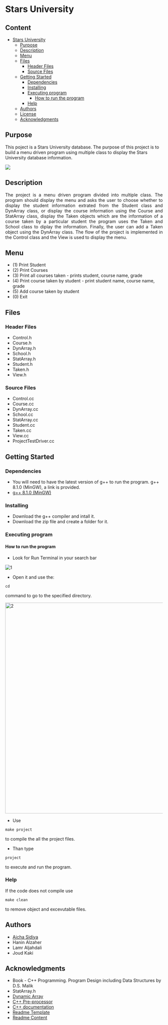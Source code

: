 <!--Title-->
# Stars University 
<!--Content Table-->
## Content
- [Stars University](#stars-university) <!--Link to the title of the project-->
  * [Purpose](#purpose) <!--Link to the purpose of the project-->
  * [Description](#description) <!--Link to the description of the project-->
  * [Menu](#menu) <!--Link to the description of the project-->
  * [Files](#files) <!--Link to the description of the project-->
    + [Header Files](#header-files) <!--Link to Dependencies-->
    + [Source Files](#source-files) <!--Link to Installation-->
  * [Getting Started](#getting-started) <!--Link to the steps for launching the project-->
    + [Dependencies](#dependencies) <!--Link to Dependencies-->
    + [Installing](#installing) <!--Link to Installation-->
    + [Executing program](#executing-program) <!--Link to Execution-->
      - [How to run the program](#how-to-run-the-program) <!--Link to the steps for launching the project-->
    + [Help](#help) <!--Link to Execution-->
  * [Authors](#authors) <!--Link to the Contributors of the project-->
  * [License](#license) <!--Link to the Liscence of the project-->
  * [Acknowledgments](#acknowledgments) <!--Link to the Acknowlegments-->

## Purpose
<!--Purpose of the project-->
This poject is a Stars University database. The purpose of this project is to build a menu driven program using multiple class to display the Stars University database information. 

<img src="https://github.com/AichaSidiya/Project_School/blob/main/demoSchool.gif"/>


<!--Header 2 description of the project-->
## Description
<p style="text-align: justify">
The project is a menu driven program divided into multiple class. The program should display the menu and asks the user to choose whether to display the student information extrated from the Student class and DynArray class, or display the course information using the Course and StatArray class, display the Taken objects which are the information of a course taken by a particular student the program uses the Taken and School class to diplay the information. Finally, the user can add a Taken object using the DynArray class. The flow of the project is implemented in the Control class and the View is used to display the menu.</p>

## Menu
* (1) Print Student
* (2) Print Courses
* (3) Print all courses taken - prints student, course name, grade
* (4) Print course taken by student - print student name, course name, grade
* (5) Add course taken by student
* (0) Exit

<!-- Files of the project-->
## Files

### Header Files

* Control.h
* Course.h
* DynArray.h
* School.h
* StatArray.h
* Student.h
* Taken.h
* View.h

### Source Files

* Control.cc
* Course.cc
* DynArray.cc
* School.cc
* StatArray.cc
* Student.cc
* Taken.cc
* View.cc
* ProjectTestDriver.cc

<!--Header 3 installation and launching the project-->
## Getting Started

### Dependencies

<!--Link to install the latest version of g++-->
* You will need to have the latest version of g++ to run the program. g++ 8.1.0 (MinGW), a link is provided.
* [g++ 8.1.0 (MinGW)](https://sourceforge.net/projects/mingw-w64/files/Toolchains%20targetting%20Win32/Personal%20Builds/mingw-builds/installer/mingw-w64-install.exe/download)

### Installing
<!--Steps of Installation-->
* Download the g++ compiler and intall it. 
* Download the zip file and create a folder for it.

### Executing program
<!--Steps for running the program-->
#### How to run the program
* Look for Run Terminal in your search bar

![1](https://user-images.githubusercontent.com/91727165/147670861-656858af-39d9-4865-8280-6dd20e2e7421.png)

* Open it and use the:
<!--commands to run the program "cd" change directory to where your files are-->
```
cd 
```
command to go to the specified directory.

<img width="675" alt="2" src="https://user-images.githubusercontent.com/91727165/147670878-5bbd41cd-9d79-4389-b9bd-7dd9fbbe62cf.PNG">

* Use
<!--commands to run the program "make project" compile the program--> 
```
make project 
```
to compile the all the project files.
* Than type 
<!--commands to run the program "project" run and executes program-->
```
project 
```
to execute and run the program.

### Help
If the code does not compile use 
<!--commands to remove object and excevutable files "project"-->
```
make clean
```
to remove object and excevutable files.

## Authors
<!-- The contributors to the project-->
* [Aicha Sidiya](https://github.com/AichaSidiya)
* Hanin Alzaher
* Lamr Aljahdali
* Joud Kaki


## Acknowledgments
<!-- Insparation files, codes, and general refrences used in writing the code of the project-->
* Book - C++ Programming. Program Design including Data Structures by D.S. Malik
* StatArray.h
* [Dynamic Array](https://www2.cs.sfu.ca/CourseCentral/225/johnwill/lab_arrays_intro.html)
* [C++ Pre-processor](https://doc.bccnsoft.com/docs/cppreference_en/preprocessor/all.html)
* [C++ documentation](https://www.cplusplus.com/doc/)
* [Readme Template](https://gist.github.com/DomPizzie/7a5ff55ffa9081f2de27c315f5018afc)
* [Readme Content](https://ecotrust-canada.github.io/markdown-toc/)
